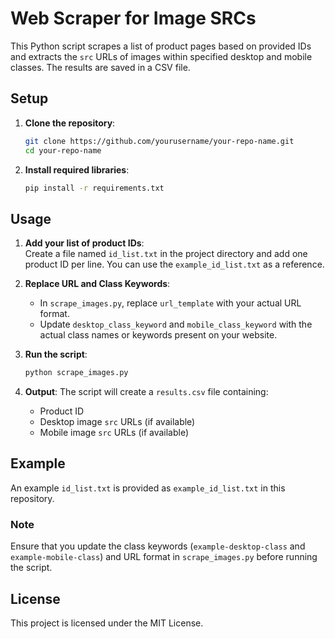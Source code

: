 # Web Scraper for Image SRCs

This Python script scrapes a list of product pages based on provided IDs and extracts the `src` URLs of images within specified desktop and mobile classes. The results are saved in a CSV file.

## Setup

1. **Clone the repository**:
    ```bash
    git clone https://github.com/yourusername/your-repo-name.git
    cd your-repo-name
    ```

2. **Install required libraries**:
    ```bash
    pip install -r requirements.txt
    ```

## Usage

1. **Add your list of product IDs**:  
   Create a file named `id_list.txt` in the project directory and add one product ID per line. You can use the `example_id_list.txt` as a reference.

2. **Replace URL and Class Keywords**:
   - In `scrape_images.py`, replace `url_template` with your actual URL format.
   - Update `desktop_class_keyword` and `mobile_class_keyword` with the actual class names or keywords present on your website.

3. **Run the script**:
    ```bash
    python scrape_images.py
    ```

4. **Output**:
    The script will create a `results.csv` file containing:
    - Product ID
    - Desktop image `src` URLs (if available)
    - Mobile image `src` URLs (if available)

## Example

An example `id_list.txt` is provided as `example_id_list.txt` in this repository.

### Note
Ensure that you update the class keywords (`example-desktop-class` and `example-mobile-class`) and URL format in `scrape_images.py` before running the script.

## License
This project is licensed under the MIT License.
